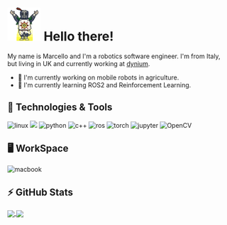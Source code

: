 <!--<p align="center">
  <a href="https://www.youtube.com/watch?v=oyA8odjCzZ4"><img src="https://img.shields.io/badge/GIT%20GUD-R%20U%20CASUL%3F-yellow?style=for-the-badge" alt="git_gud"/></a>
</p>-->

# <img src="https://raw.githubusercontent.com/mcarfagno/mcarfagno/main/praise_the_sun.gif" width="75px"> Hello there!
My name is Marcello and I'm a robotics software engineer. I'm from Italy, but living in UK and currently working at [dynium](https://dynium.ai/).
- :rocket: I'm currently working on mobile robots in agriculture.
- 🌱 I'm currently learning ROS2 and Reinforcement Learning.

## 🔧 Technologies & Tools
<!-- coutresy of https://github.com/alexandresanlim/Badges4-README.md-Profile-->
<!-- ![](https://img.shields.io/badge/<WORD_ON_LEFT>-<WORD_ON_RIGHT>-informational?style=flat&logo=<LOGO_NAME>&logoColor=white&color=2bbc8a) -->
![linux](https://img.shields.io/badge/Linux-informational?style=for-the-badge&logo=linux&logoColor=white&color=d70a53)
![](https://img.shields.io/badge/vim-informational?style=for-the-badge&logo=Vim&logoColor=white&color=019733)
![python](https://img.shields.io/badge/python-%233776AB.svg?&style=for-the-badge&logo=python&logoColor=white)
![c++](https://img.shields.io/badge/c++%20-%2300599C.svg?&style=for-the-badge&logo=c%2B%2B&logoColor=white)
![ros](https://img.shields.io/badge/ROS-informational?&style=for-the-badge&logo=ROS&logoColor=white&color=000080)
![torch](https://img.shields.io/badge/PyTorch-informational?&style=for-the-badge&logo=PyTorch&logoColor=white&color=EE4C2C)
![jupyter](https://img.shields.io/badge/Jupyter-informational?&style=for-the-badge&logo=Jupyter&logoColor=white&color=F37626)
![OpenCV](https://img.shields.io/badge/OpenCV-informational?&style=for-the-badge&color=blue)

## :desktop_computer: WorkSpace
![macbook](https://img.shields.io/badge/apple-macbook%20pro%2013%202016-%23999999.svg?&style=for-the-badge&logo=apple&logoColor=white)

## ⚡ GitHub Stats
<a href="https://github.com/mcarfagno/mcarfagno">
  <img align="center" height="137.3px" src="https://github-readme-stats.vercel.app/api?username=mcarfagno&count_private=true&show_icons=true&bg_color=30,5f72bd,9b23ea&title_color=fff&text_color=fff&icon_color=fff" />
</a>

<a href="https://github.com/mcarfagno/mcarfagno">
  <img align="center" height="137.3px" src="https://github-readme-stats.vercel.app/api/top-langs/?username=mcarfagno&layout=compact&bg_color=30,5f72bd,9b23ea&title_color=fff&text_color=fff&icon_color=fff&exclude_repo=utils,mcarfagno.github.io" />
</a>

<!-- a href="https://github.com/mcarfagno/mcarfagno">
  <img align="center" src="https://github-readme-stats.vercel.app/api/pin/?username=mcarfagno&repo=mcarfagno.github.io&bg_color=30,5f72bd,9b23ea&title_color=fff&text_color=fff&icon_color=fff" />
</a -->
